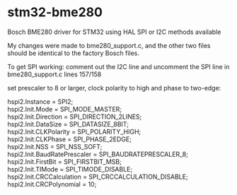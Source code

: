 # stm32-bme280
Bosch BME280 driver for STM32 using HAL
SPI or I2C methods available

My changes were made to bme280_support.c, and the other two files should be identical to the factory Bosch files.

To get SPI working:
comment out the I2C line and uncomment the SPI line in bme280_support.c lines 157/158

set prescaler to 8 or larger, clock polarity to high and phase to two-edge:

  hspi2.Instance = SPI2;<br>
  hspi2.Init.Mode = SPI_MODE_MASTER;<br>
  hspi2.Init.Direction = SPI_DIRECTION_2LINES;<br>
  hspi2.Init.DataSize = SPI_DATASIZE_8BIT;<br>
  hspi2.Init.CLKPolarity = SPI_POLARITY_HIGH;<br>
  hspi2.Init.CLKPhase = SPI_PHASE_2EDGE;<br>
  hspi2.Init.NSS = SPI_NSS_SOFT;<br>
  hspi2.Init.BaudRatePrescaler = SPI_BAUDRATEPRESCALER_8;<br>
  hspi2.Init.FirstBit = SPI_FIRSTBIT_MSB;<br>
  hspi2.Init.TIMode = SPI_TIMODE_DISABLE;<br>
  hspi2.Init.CRCCalculation = SPI_CRCCALCULATION_DISABLE;<br>
  hspi2.Init.CRCPolynomial = 10;<br>
 
  
  
